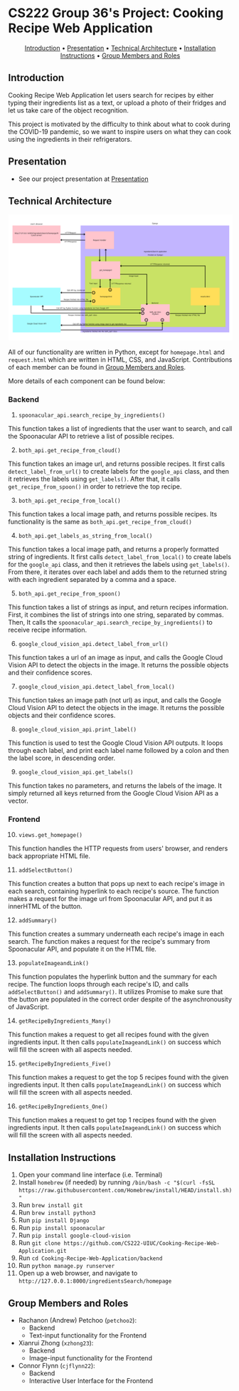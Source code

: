 # CS222 Group 36's Project: Cooking Recipe Web Application

<p align="center">
  <a href="#introduction">Introduction</a> •
  <a href="#presentation">Presentation</a> •
  <a href="#technical-architecture">Technical Architecture</a> •
  <a href="#installation-instructions">Installation Instructions</a> •
  <a href="#group-members-and-roles">Group Members and Roles</a>
</p>

## Introduction
Cooking Recipe Web Application let users search for recipes by either typing their ingredients list as a text, or upload a photo of their fridges and let us take care of the object recognition.

This project is motivated by the difficulty to think about what to cook during the COVID-19 pandemic, so we want to inspire users on what they can cook using the ingredients in their refrigerators. 

## Presentation

- See our project presentation at [Presentation](https://mediaspace.illinois.edu/media/t/1_jt1osqqr)

## Technical Architecture
<p align="center">
  <img src="Architecture.png" width="1000"/>
</p>

All of our functionality are written in Python, except for `homepage.html` and `request.html` which are written in HTML, CSS, and JavaScript. Contributions of each member can be found in <a href="#group-members-and-roles">Group Members and Roles</a>.

More details of each component can be found below:

### Backend
1. `spoonacular_api.search_recipe_by_ingredients()`

This function takes a list of ingredients that the user want to search, and call the Spoonacular API to retrieve a list of possible recipes.

2. `both_api.get_recipe_from_cloud()`

This function takes an image url, and returns possible recipes. It first calls `detect_label_from_url()` to create labels for the `google_api` class, and then it retrieves the labels using `get_labels()`. After that, it calls `get_recipe_from_spoon()` in order to retrieve the top recipe.

3. `both_api.get_recipe_from_local()`
 
This function takes a local image path, and returns possible recipes. Its functionality is the same as `both_api.get_recipe_from_cloud()`

4. `both_api.get_labels_as_string_from_local()`

This function takes a local image path, and returns a properly formatted string of ingredients. It first calls `detect_label_from_local()` to create labels for the `google_api` class, and then it retrieves the labels using `get_labels()`. From there, it iterates over each label and adds them to the returned string with each ingredient separated by a comma and a space.

5. `both_api.get_recipe_from_spoon()`

This function takes a list of strings as input, and return recipes information. First, it combines the list of strings into one string, separated by commas. Then, It calls the `spoonacular_api.search_recipe_by_ingredients()` to receive recipe information.

6. `google_cloud_vision_api.detect_label_from_url()`

This function takes a url of an image as input, and calls the Google Cloud Vision API to detect the objects in the image. It returns the possible objects and their confidence scores.

7. `google_cloud_vision_api.detect_label_from_local()`

This function takes an image path (not url) as input, and calls the Google Cloud Vision API to detect the objects in the image. It returns the possible objects and their confidence scores.

8. `google_cloud_vision_api.print_label()`

This function is used to test the Google Cloud Vision API outputs. It loops through each label, and print each label name followed by a colon and then the label score, in descending order.

9. `google_cloud_vision_api.get_labels()`

This function takes no parameters, and returns the labels of the image. It simply returned all keys returned from the Google Cloud Vision API as a vector.

### Frontend
10. `views.get_homepage()`

This function handles the HTTP requests from users' browser, and renders back appropriate HTML file.

11. `addSelectButton()`

This function creates a button that pops up next to each recipe's image in each search, containing hyperlink to each recipe's source. The function makes a request for the image url from Spoonacular API, and put it as innerHTML of the button.

12. `addSummary()`

This function creates a summary underneath each recipe's image in each search. The function makes a request for the recipe's summary from Spoonacular API, and populate it on the HTML file.

13. `populateImageandLink()`

This function populates the hyperlink button and the summary for each recipe. The function loops through each recipe's ID, and calls `addSelectButton()` and `addSummary()`. It utilizes Promise to make sure that the button are populated in the correct order despite of the asynchronousity of JavaScript.

14. `getRecipeByIngredients_Many()`

This function makes a request to get all recipes found with the given ingredients input. It then calls `populateImageandLink()` on success which will fill the screen with all aspects needed.

15. `getRecipeByIngredients_Five()`

This function makes a request to get the top 5 recipes found with the given ingredients input. It then calls `populateImageandLink()` on success which will fill the screen with all aspects needed.

16. `getRecipeByIngredients_One()`

This function makes a request to get top 1 recipes found with the given ingredients input. It then calls `populateImageandLink()` on success which will fill the screen with all aspects needed.

## Installation Instructions
1. Open your command line interface (i.e. Terminal)
2. Install `homebrew` (if needed) by running `/bin/bash -c "$(curl -fsSL https://raw.githubusercontent.com/Homebrew/install/HEAD/install.sh)"`
3. Run `brew install git`
4. Run `brew install python3`
5. Run `pip install Django`
6. Run `pip install spoonacular`
7. Run `pip install google-cloud-vision`
8. Run `git clone https://github.com/CS222-UIUC/Cooking-Recipe-Web-Application.git`
9. Run `cd Cooking-Recipe-Web-Application/backend`
10. Run `python manage.py runserver`
11. Open up a web browser, and navigate to `http://127.0.0.1:8000/ingredientsSearch/homepage`

## Group Members and Roles
- Rachanon (Andrew) Petchoo (`petchoo2`): 
  - Backend
  - Text-input functionality for the Frontend
- Xianrui Zhong (`xzhong23`): 
  - Backend
  - Image-input functionality for the Frontend 
- Connor Flynn (`cjflynn22`): 
  - Backend
  - Interactive User Interface for the Frontend
